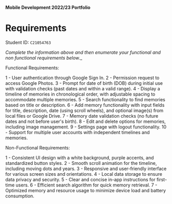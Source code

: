 **Mobile Development 2022/23 Portfolio**
# Requirements

Student ID: `C21054763`

_Complete the information above and then enumerate your functional and non functional requirements below.__

Functional Requirements:

1 - User authentication through Google Sign In.
2 - Permission request to access Google Photos.
3 - Prompt for date of birth (DOB) during initial use with validation checks (past dates and within a valid range).
4 - Display a timeline of memories in chronological order, with adjustable spacing to accommodate multiple memories.
5 - Search functionality to find memories based on title or description.
6 - Add memory functionality with input fields for title, description, date (using scroll wheels), and optional image(s) from local files or Google Drive.
7 - Memory date validation checks (no future dates and not before user's birth).
8 - Edit and delete options for memories, including image management.
9 - Settings page with logout functionality.
10 - Support for multiple user accounts with independent timelines and memories.

Non-Functional Requirements:

1 - Consistent UI design with a white background, purple accents, and standardized button styles.
2 - Smooth scroll animation for the timeline, including moving dots and years.
3 - Responsive and user-friendly interface for various screen sizes and orientations.
4 - Local data storage to ensure data privacy and security.
5 - Clear and concise in-app instructions for first-time users.
6 - Efficient search algorithm for quick memory retrieval.
7 - Optimized memory and resource usage to minimize device load and battery consumption.
